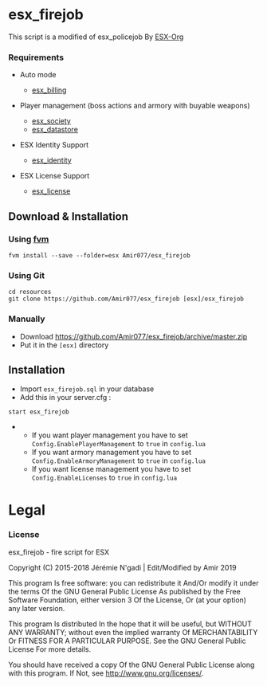# esx_firejob

This script is a modified of esx_policejob By [ESX-Org](https://github.com/ESX-Org/esx_policejob)

### Requirements
* Auto mode
  * [esx_billing](https://github.com/FXServer-ESX/fxserver-esx_billing)

* Player management (boss actions and armory with buyable weapons)
  * [esx_society](https://github.com/FXServer-ESX/fxserver-esx_society)
  * [esx_datastore](https://github.com/FXServer-ESX/fxserver-esx_datastore)

* ESX Identity Support
  * [esx_identity](https://github.com/ESX-Org/esx_identity)

* ESX License Support
  * [esx_license](https://github.com/ESX-Org/esx_license)

## Download & Installation

### Using [fvm](https://github.com/qlaffont/fvm-installer)
```
fvm install --save --folder=esx Amir077/esx_firejob
```

### Using Git
```
cd resources
git clone https://github.com/Amir077/esx_firejob [esx]/esx_firejob
```

### Manually
- Download https://github.com/Amir077/esx_firejob/archive/master.zip
- Put it in the `[esx]` directory


## Installation
- Import `esx_firejob.sql` in your database
- Add this in your server.cfg :

```
start esx_firejob
```
-  * If you want player management you have to set `Config.EnablePlayerManagement` to `true` in `config.lua`
   * If you want armory management you have to set `Config.EnableArmoryManagement` to `true` in `config.lua`
   * If you want license management you have to set `Config.EnableLicenses` to `true` in `config.lua`

# Legal
### License
esx_firejob - fire script for ESX

Copyright (C) 2015-2018 Jérémie N'gadi | Edit/Modified by Amir 2019

This program Is free software: you can redistribute it And/Or modify it under the terms Of the GNU General Public License As published by the Free Software Foundation, either version 3 Of the License, Or (at your option) any later version.

This program Is distributed In the hope that it will be useful, but WITHOUT ANY WARRANTY; without even the implied warranty Of MERCHANTABILITY Or FITNESS FOR A PARTICULAR PURPOSE. See the GNU General Public License For more details.

You should have received a copy Of the GNU General Public License along with this program. If Not, see http://www.gnu.org/licenses/.
